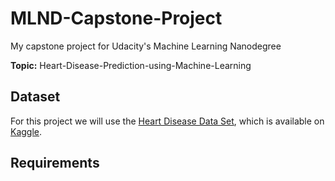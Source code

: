 # MLND-Capstone-Project

My capstone project for Udacity's Machine Learning Nanodegree

**Topic:** 
Heart-Disease-Prediction-using-Machine-Learning
## Dataset
For this project we will use the [Heart Disease Data Set](https://archive.ics.uci.edu/ml/datasets/Heart+Disease
), which is available on [Kaggle](https://www.kaggle.com/ronitf/heart-disease-uci).


## Requirements

